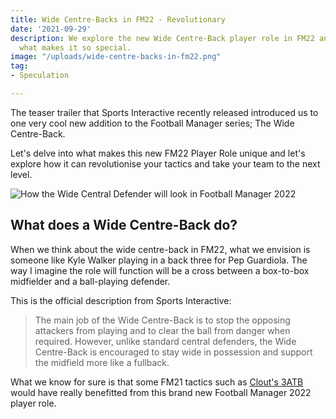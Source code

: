 ```yaml
---
title: Wide Centre-Backs in FM22 - Revolutionary
date: '2021-09-29'
description: We explore the new Wide Centre-Back player role in FM22 and delve into
  what makes it so special.
image: "/uploads/wide-centre-backs-in-fm22.png"
tag:
- Speculation

---
```

The teaser trailer that Sports Interactive recently released introduced us to one very cool new addition to the Football Manager series; The Wide Centre-Back.

Let's delve into what makes this new FM22 Player Role unique and let's explore how it can revolutionise your tactics and take your team to the next level.

![How the Wide Central Defender will look in Football Manager 2022](/uploads/wide-centre-back.png "Wide Centre-Back in FM22")

## What does a Wide Centre-Back do?

When we think about the wide centre-back in FM22, what we envision is someone like Kyle Walker playing in a back three for Pep Guardiola. The way I imagine the role will function will be a cross between a box-to-box midfielder and a ball-playing defender.

This is the official description from Sports Interactive:

> The main job of the Wide Centre-Back is to stop the opposing attackers from playing and to clear the ball from danger when required. However, unlike standard central defenders, the Wide Centre-Back is encouraged to stay wide in possession and support the midfield more like a fullback.

What we know for sure is that some FM21 tactics such as [Clout's 3ATB]() would have really benefitted from this brand new Football Manager 2022 player role. 